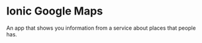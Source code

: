 # Ionic Google Maps

An app that shows you information from a service about places that people has.
